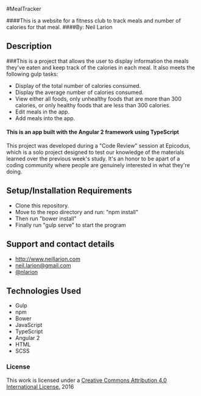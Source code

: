 #MealTracker

####This is a website for a fitness club to track meals and number of calories for that meal.
####By: Neil Larion

## Description

###This is a project that allows the user to display information the meals they've eaten and keep track of the calories in each meal. It also meets the following gulp tasks:
* Display of the total number of calories consumed.
* Display the average number of calories consumed.
* View either all foods, only unhealthy foods that are more than 300 calories, or only healthy foods that are less than 300 calories.
* Edit meals in the app.
* Add meals into the app.

#### This is an app built with the Angular 2 framework using TypeScript

This project was developed during a "Code Review" session at Epicodus, which is a solo project designed to test our knowledge of the materials learned over the previous week's study. It's an honor to be apart of a coding community where people are genuinely interested in what they're doing.

## Setup/Installation Requirements
- Clone this repository.
- Move to the repo directory and run: "npm install"
- Then run "bower install"
- Finally run "gulp serve" to start the program

## Support and contact details
* http://www.neillarion.com
* neil.larion@gmail.com
* [@nlarion](https://twitter.com/nlarion)

## Technologies Used
* Gulp
* npm
* Bower
* JavaScript
* TypeScript
* Angular 2
* HTML
* SCSS

### License

This work is licensed under a [Creative Commons Attribution 4.0 International License.](http://creativecommons.org/licenses/by/4.0/) 2016
